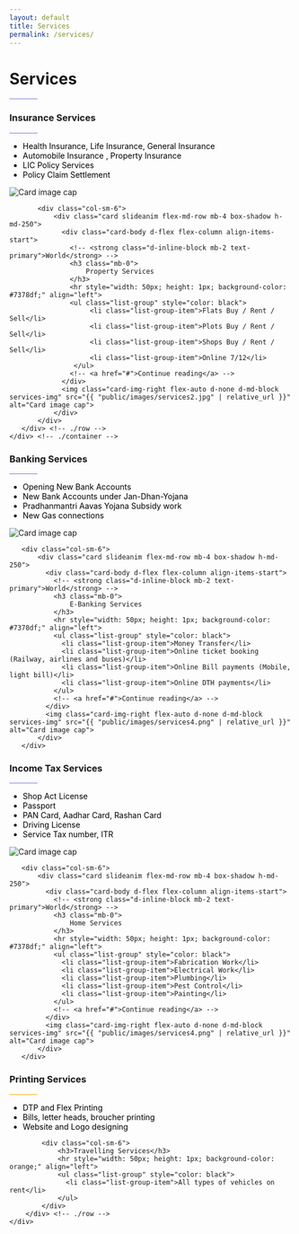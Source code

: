 ```yaml
---
layout: default
title: Services
permalink: /services/
---
```


<div id="bg-jumbotron" class="jumbotron jumbotron-fluid">
  <div class="container">
    <h1 class="times animated zoomIn" id="bg-jumbotron-text">Services</h1>
    <hr style="width: 50px; height: 1px; background-color: #7378df;" align="left">
  </div>
</div>

<div class="section">
    <div class="container">
       <div class="row animated zoomIn">
           <div class="col-sm-6">
                <div class="card slideanim flex-md-row mb-4 box-shadow h-md-250">
                  <div class="card-body d-flex flex-column align-items-start">
                    <!-- <strong class="d-inline-block mb-2 text-primary">World</strong> -->
                    <h3 class="mb-0">
                        Insurance Services
                    </h3>
                    <hr style="width: 50px; height: 1px; background-color: #7378df;" align="left">
                    <ul class="list-group" style="color: black">
                        <li class="list-group-item">Health Insurance, Life Insurance, General Insurance</li>
                        <li class="list-group-item">Automobile Insurance , Property Insurance</li>
                        <li class="list-group-item">LIC Policy Services</li>
                        <li class="list-group-item">Policy Claim Settlement</li>
                   </ul>
                    <!-- <a href="#">Continue reading</a> -->
                  </div>
                  <img class="card-img-right flex-auto d-none d-md-block services-img" src="{{ "public/images/services1.png" | relative_url }}" alt="Card image cap">
                </div>
           </div>

           <div class="col-sm-6">
               <div class="card slideanim flex-md-row mb-4 box-shadow h-md-250">
                 <div class="card-body d-flex flex-column align-items-start">
                   <!-- <strong class="d-inline-block mb-2 text-primary">World</strong> -->
                   <h3 class="mb-0">
                       Property Services
                   </h3>
                   <hr style="width: 50px; height: 1px; background-color: #7378df;" align="left">
                   <ul class="list-group" style="color: black">
                        <li class="list-group-item">Flats Buy / Rent / Sell</li>
                        <li class="list-group-item">Plots Buy / Rent / Sell</li>
                        <li class="list-group-item">Shops Buy / Rent / Sell</li>
                        <li class="list-group-item">Online 7/12</li>
                    </ul>
                   <!-- <a href="#">Continue reading</a> -->
                 </div>
                 <img class="card-img-right flex-auto d-none d-md-block services-img" src="{{ "public/images/services2.jpg" | relative_url }}" alt="Card image cap">
               </div>
           </div>
       </div> <!-- ./row -->
    </div> <!-- ./container -->
</div>

<div class="container">
   <div class="row animated zoomIn">
       <div class="col-sm-6">
            <div class="card slideanim flex-md-row mb-4 box-shadow h-md-250">
              <div class="card-body d-flex flex-column align-items-start">
                <!-- <strong class="d-inline-block mb-2 text-primary">World</strong> -->
                <h3 class="mb-0">
                    Banking Services
                </h3>
                <hr style="width: 50px; height: 1px; background-color: #7378df;" align="left">
                <ul class="list-group" style="color: black">
                  <li class="list-group-item">Opening New Bank Accounts</li>
                  <li class="list-group-item">New Bank Accounts under Jan-Dhan-Yojana</li>
                  <li class="list-group-item">Pradhanmantri Aavas Yojana Subsidy work</li>
                  <li class="list-group-item">New Gas connections</li>
                </ul>
                <!-- <a href="#">Continue reading</a> -->
              </div>
              <img class="card-img-right flex-auto d-none d-md-block services-img" src="{{ "public/images/services3.jpg" | relative_url }}" alt="Card image cap">
            </div>
       </div>

       <div class="col-sm-6">
           <div class="card slideanim flex-md-row mb-4 box-shadow h-md-250">
             <div class="card-body d-flex flex-column align-items-start">
               <!-- <strong class="d-inline-block mb-2 text-primary">World</strong> -->
               <h3 class="mb-0">
                   E-Banking Services
               </h3>
               <hr style="width: 50px; height: 1px; background-color: #7378df;" align="left">
               <ul class="list-group" style="color: black">
                 <li class="list-group-item">Money Transfer</li>
                 <li class="list-group-item">Online ticket booking (Railway, airlines and buses)</li>
                 <li class="list-group-item">Online Bill payments (Mobile, light bill)</li>
                 <li class="list-group-item">Online DTH payments</li>
               </ul>
               <!-- <a href="#">Continue reading</a> -->
             </div>
             <img class="card-img-right flex-auto d-none d-md-block services-img" src="{{ "public/images/services4.png" | relative_url }}" alt="Card image cap">
           </div>
       </div>
   </div> <!-- ./row -->
</div> <!-- ./container -->

<div class="container">
   <div class="row animated zoomIn">
       <div class="col-sm-6">
            <div class="card slideanim flex-md-row mb-4 box-shadow h-md-250">
              <div class="card-body d-flex flex-column align-items-start">
                <!-- <strong class="d-inline-block mb-2 text-primary">World</strong> -->
                <h3 class="mb-0">
                    Income Tax Services
                </h3>
                <hr style="width: 50px; height: 1px; background-color: #7378df;" align="left">
                <ul class="list-group" style="color: black">
                  <li class="list-group-item">Shop Act License</li>
                  <li class="list-group-item">Passport</li>
                  <li class="list-group-item">PAN Card, Aadhar Card, Rashan Card</li>
                  <li class="list-group-item">Driving License</li>
                  <li class="list-group-item">Service Tax number, ITR</li>
                </ul>
                <!-- <a href="#">Continue reading</a> -->
              </div>
              <img class="card-img-right flex-auto d-none d-md-block services-img" src="{{ "public/images/services5.jpg" | relative_url }}" alt="Card image cap">
            </div>
       </div>

       <div class="col-sm-6">
           <div class="card slideanim flex-md-row mb-4 box-shadow h-md-250">
             <div class="card-body d-flex flex-column align-items-start">
               <!-- <strong class="d-inline-block mb-2 text-primary">World</strong> -->
               <h3 class="mb-0">
                   Home Services
               </h3>
               <hr style="width: 50px; height: 1px; background-color: #7378df;" align="left">
               <ul class="list-group" style="color: black">
                 <li class="list-group-item">Fabrication Work</li>
                 <li class="list-group-item">Electrical Work</li>
                 <li class="list-group-item">Plumbing</li>
                 <li class="list-group-item">Pest Control</li>
                 <li class="list-group-item">Painting</li>
               </ul>
               <!-- <a href="#">Continue reading</a> -->
             </div>
             <img class="card-img-right flex-auto d-none d-md-block services-img" src="{{ "public/images/services4.png" | relative_url }}" alt="Card image cap">
           </div>
       </div>
   </div> <!-- ./row -->
</div> <!-- ./container -->

<div class="section-dark">
    <div class="container">
        <div class="row animated animated-zoomIn">
            <div class="col-sm-6">
                <h3>Printing Services</h3>
                <hr style="width: 50px; height: 1px; background-color: orange;" align="left">
                <ul class="list-group" style="color: black">
                  <li class="list-group-item">DTP and Flex Printing</li>
                  <li class="list-group-item">Bills, letter heads, broucher printing</li>
                  <li class="list-group-item">Website and Logo designing</li>
                </ul>
            </div>

            <div class="col-sm-6">
                <h3>Travelling Services</h3>
                <hr style="width: 50px; height: 1px; background-color: orange;" align="left">
                <ul class="list-group" style="color: black">
                  <li class="list-group-item">All types of vehicles on rent</li>
                </ul>
            </div>
        </div> <!-- ./row -->
    </div>
</div>
